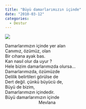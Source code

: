 ```yaml
---
title: "Büyü damarlarımızın içinde"
date: "2010-03-12"
categories: 
  - Destur
---
```


![](/uploads/image/molla.jpg)

Damarlarımızın içinde yer alan  
Canımız, özümüz, olan  
Bir cıhana ayak bas.  
Kan nasıl olur da uyur ?  
Hele bizim damarlarımızda olursa...  
Damarlarımızda, özümüzde  
Delilik belirtileri görülse de  
Dert değil. çünkü büyücü de,  
Büyü de bizim,  
Damarlarımızın içindedir.  
Büyü damarlarımızın içinde  
                            Mevlana
